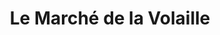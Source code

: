 ---
title: "Le Marché de la Volaille"
url: /mansle-les-fontaines/le-marche-de-la-volaille/
shop: boucherie
---